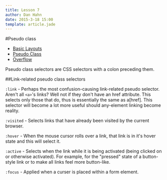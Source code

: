 ```yaml
---
title: Lesson 7
author: Dan Hahn
date: 2015-3-18 15:00
template: article.jade
---
```


#Pseudo class

* [Basic Layouts]()
* [Pseudo Class](pseudo.html)
* [Overflow](overflow.html)

Pseudo class selectors are CSS selectors with a colon preceding them.

##Link-related pseudo class selectors

`:link` - Perhaps the most confusion-causing link-related pseudo selector. Aren't all `<a>`'s links? Well not if they don't have an href attribute. This selects only those that do, thus is essentially the same as a[href]. This selector will become a lot more useful should any-element linking become reality.

`:visited` - Selects links that have already been visited by the current browser.

`:hover` - When the mouse cursor rolls over a link, that link is in it's hover state and this will select it.

`:active` - Selects when the link while it is being activated (being clicked on or otherwise activated). For example, for the "pressed" state of a button-style link or to make all links feel more button-like.

`:focus` - Applied when a curser is placed within a form element.

